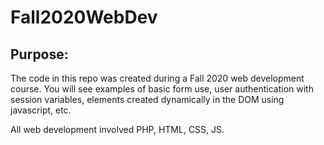 # Fall2020WebDev

## Purpose: 

The code in this repo was created during a Fall 2020 web development course. You will see examples of basic form use, user authentication with session variables,
elements created dynamically in the DOM using javascript, etc.

All web development involved PHP, HTML, CSS, JS.

